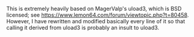 This is extremely heavily based on MagerValp's uload3, which is BSD licensed;
see https://www.lemon64.com/forum/viewtopic.php?t=80458. However, I have
rewritten and modified basically every line of it so that calling it derived
from uload3 is probably an insult to uload3. 
